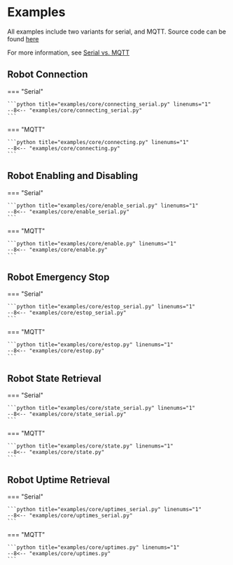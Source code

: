 # Examples

All examples include two variants for serial, and MQTT.
Source code can be found [here](https://github.com/meowmeowahr/kevinbotlib/tree/main/examples)

For more information, see [Serial vs. MQTT](architecture.md#serial-vs-mqtt)

## Robot Connection

=== "Serial"

    ```python title="examples/core/connecting_serial.py" linenums="1" 
    --8<-- "examples/core/connecting_serial.py"
    ```

=== "MQTT"


    ```python title="examples/core/connecting.py" linenums="1" 
    --8<-- "examples/core/connecting.py"
    ```

## Robot Enabling and Disabling

=== "Serial"

    ```python title="examples/core/enable_serial.py" linenums="1" 
    --8<-- "examples/core/enable_serial.py"
    ```

=== "MQTT"


    ```python title="examples/core/enable.py" linenums="1" 
    --8<-- "examples/core/enable.py"
    ```

## Robot Emergency Stop

=== "Serial"

    ```python title="examples/core/estop_serial.py" linenums="1" 
    --8<-- "examples/core/estop_serial.py"
    ```

=== "MQTT"


    ```python title="examples/core/estop.py" linenums="1" 
    --8<-- "examples/core/estop.py"
    ```

## Robot State Retrieval

=== "Serial"

    ```python title="examples/core/state_serial.py" linenums="1" 
    --8<-- "examples/core/state_serial.py"
    ```

=== "MQTT"


    ```python title="examples/core/state.py" linenums="1" 
    --8<-- "examples/core/state.py"
    ```

## Robot Uptime Retrieval

=== "Serial"

    ```python title="examples/core/uptimes_serial.py" linenums="1" 
    --8<-- "examples/core/uptimes_serial.py"
    ```

=== "MQTT"


    ```python title="examples/core/uptimes.py" linenums="1" 
    --8<-- "examples/core/uptimes.py"
    ```
